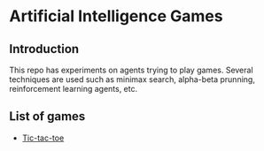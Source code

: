 # Artificial Intelligence Games

## Introduction
This repo has experiments on agents trying to play games. Several techniques are used such as minimax search, alpha-beta prunning, reinforcement learning agents, etc.


## List of games
* [Tic-tac-toe](ai_games/tictactoe)
